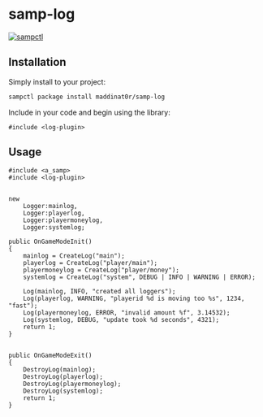 # samp-log

[![sampctl](https://shields.southcla.ws/badge/sampctl-samp--log-2f2f2f.svg?style=for-the-badge)](https://github.com/maddinat0r/samp-log)

## Installation

Simply install to your project:

```bash
sampctl package install maddinat0r/samp-log
```

Include in your code and begin using the library:

```pawn
#include <log-plugin>
```

## Usage

```pawn
#include <a_samp>
#include <log-plugin>


new
    Logger:mainlog,
    Logger:playerlog,
    Logger:playermoneylog,
    Logger:systemlog;

public OnGameModeInit()
{
    mainlog = CreateLog("main");
    playerlog = CreateLog("player/main");
    playermoneylog = CreateLog("player/money");
    systemlog = CreateLog("system", DEBUG | INFO | WARNING | ERROR);
    
    Log(mainlog, INFO, "created all loggers");
    Log(playerlog, WARNING, "playerid %d is moving too %s", 1234, "fast");
    Log(playermoneylog, ERROR, "invalid amount %f", 3.14532);
    Log(systemlog, DEBUG, "update took %d seconds", 4321);
    return 1;
}


public OnGameModeExit()
{
    DestroyLog(mainlog);
    DestroyLog(playerlog);
    DestroyLog(playermoneylog);
    DestroyLog(systemlog);
    return 1;
}
```
